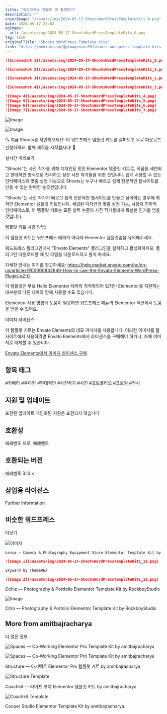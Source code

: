 ```yaml
---
title: "워드프레스 템플릿 킷 촬영하기"
description: ""
coverImage: "/assets/img/2024-05-17-ShootsWordPressTemplateKits_0.png"
date: 2024-05-17 23:02
ogImage: 
  url: /assets/img/2024-05-17-ShootsWordPressTemplateKits_0.png
tag: Tech
originalTitle: "Shoots WordPress Template Kits"
link: "https://medium.com/@glowgenius99/shoots-wordpress-template-kits-e7b78e3b949e"
---
```



```markdown
![Screenshot 1](/assets/img/2024-05-17-ShootsWordPressTemplateKits_0.png)

![Screenshot 2](/assets/img/2024-05-17-ShootsWordPressTemplateKits_1.png)

![Screenshot 3](/assets/img/2024-05-17-ShootsWordPressTemplateKits_2.png)

![Screenshot 4](/assets/img/2024-05-17-ShootsWordPressTemplateKits_3.png)
```

<div class="content-ad"></div>

```markdown
![Image 4](/assets/img/2024-05-17-ShootsWordPressTemplateKits_4.png)
![Image 5](/assets/img/2024-05-17-ShootsWordPressTemplateKits_5.png)
![Image 6](/assets/img/2024-05-17-ShootsWordPressTemplateKits_6.png)
![Image 7](/assets/img/2024-05-17-ShootsWordPressTemplateKits_7.png)
```

<div class="content-ad"></div>

![Image](/assets/img/2024-05-17-ShootsWordPressTemplateKits_8.png)

![Image](/assets/img/2024-05-17-ShootsWordPressTemplateKits_9.png)

🔍 지금 Shoots를 확인해보세요! 이 워드프레스 템플릿 키트를 살펴보고 무료 다운로드 신청하세요. 함께 제작을 시작합시다! 🚀

실시간 미리보기

<div class="content-ad"></div>

"Shoots"는 사진 작가를 위해 디자인된 멋진 Elementor 템플릿 키트로, 작품을 세련되고 현대적인 방식으로 전시하고 싶은 사진 작가들을 위한 것입니다. 쉽게 사용할 수 있는 인터페이스와 맞춤 설정 기능으로 Shoots는 누구나 빠르고 쉽게 전문적인 웹사이트를 만들 수 있는 완벽한 솔루션입니다.

"Shoots"는 사진 작가가 빠르고 쉽게 전문적인 웹사이트를 만들고 싶어하는 경우에 최적인 Elementor 템플릿 키트입니다. 세련된 디자인과 맞춤 설정 기능, 사용자 친화적 인터페이스로, 이 템플릿 키트는 모든 실력 수준의 사진 작가들에게 확실한 인기를 얻을 것입니다.

템플릿 키트 사용 방법:

이 템플릿 키트는 워드프레스 테마가 아니라 Elementor 템플릿임을 유의해주세요.

<div class="content-ad"></div>

워드프레스 플러그인에서 "Envato Elements" 플러그인을 설치하고 활성화하세요. 플러그인 다운로드할 때 킷 파일을 다운로드하고 풀지 마세요.

자세한 안내는 여기를 참고하세요: https://help.market.envato.com/hc/en-us/articles/900000842846-How-to-use-the-Envato-Elements-WordPress-Plugin-v2-0

이 템플릿은 무료 Hello Elementor 테마와 최적화되어 있지만 Elementor를 지원하는 대부분의 다른 테마와 함께 사용할 수도 있습니다.

Elementor 사용 방법에 도움이 필요하면 워드프레스 메뉴의 Elementor 섹션에서 도움을 받을 수 있어요.

<div class="content-ad"></div>

이미지 라이센스

이 템플릿 키트는 Envato Elements의 데모 이미지를 사용합니다. 이러한 이미지를 웹 사이트에서 사용하려면 Envato Elements에서 라이센스를 구매해야 하거나, 자체 이미지로 대체할 수 있습니다.

[Envato Elements에서 이미지 라이센스 구매](https://emfo.uk/go/el/collections/2WZUTKFRSQ)

## 항목 태그

<div class="content-ad"></div>

#카메라 #우아한 #현대적인 #사진작가 #사진 #포트폴리오 #프로필 #전시

## 지원 및 업데이트

포함된 업데이트 
개인화된 지원은 포함되지 않습니다

## 호환성

<div class="content-ad"></div>

에레멘토 프로, 에레멘토

## 호환되는 버전

에레멘토 3.10.x

## 상업용 라이선스

<div class="content-ad"></div>

Further Information

## 비슷한 워드프레스

더보기

![이미지](/assets/img/2024-05-17-ShootsWordPressTemplateKits_10.png)

<div class="content-ad"></div>

```markdown
Lensa — Camera & Photography Equipment Store Elementor Template Kit by jegtheme

![Image 1](/assets/img/2024-05-17-ShootsWordPressTemplateKits_11.png)

Skyward by ThemeREX

![Image 2](/assets/img/2024-05-17-ShootsWordPressTemplateKits_12.png)
```

<div class="content-ad"></div>

Ochiz — Photography & Portfolio Elementor Template Kit by RockboyStudio

![Image](/assets/img/2024-05-17-ShootsWordPressTemplateKits_13.png)

Citro — Photography & Portolio Elementor Template Kit by RockboyStudio

## More from amitbajracharya

<div class="content-ad"></div>

더 많은 정보

![Spaces — Co-Working Elementor Pro Template Kit by amitbajracharya](/assets/img/2024-05-17-ShootsWordPressTemplateKits_14.png)

![Spaces — Co-Working Elementor Pro Template Kit by amitbajracharya](/assets/img/2024-05-17-ShootsWordPressTemplateKits_15.png)

<div class="content-ad"></div>

Structure — 아키텍트 Elementor Pro 템플릿 키트 by amitbajracharya

![Structure Template](/assets/img/2024-05-17-ShootsWordPressTemplateKits_16.png)

Coachkit — 라이프 코치 Elementor 템플릿 키트 by amitbajracharya

![Coachkit Template](/assets/img/2024-05-17-ShootsWordPressTemplateKits_17.png)

<div class="content-ad"></div>

Cooper Studio Elementor Template Kit by amitbajracharya.